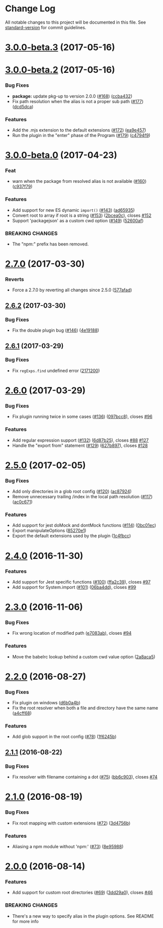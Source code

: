 # Change Log

All notable changes to this project will be documented in this file. See [standard-version](https://github.com/conventional-changelog/standard-version) for commit guidelines.

<a name="3.0.0-beta.3"></a>
# [3.0.0-beta.3](https://github.com/tleunen/babel-plugin-module-resolver/compare/v3.0.0-beta.2...v3.0.0-beta.3) (2017-05-16)



<a name="3.0.0-beta.2"></a>
# [3.0.0-beta.2](https://github.com/tleunen/babel-plugin-module-resolver/compare/v3.0.0-beta.0...v3.0.0-beta.2) (2017-05-16)


### Bug Fixes

* **package:** update pkg-up to version 2.0.0 ([#168](https://github.com/tleunen/babel-plugin-module-resolver/issues/168)) ([ccba432](https://github.com/tleunen/babel-plugin-module-resolver/commit/ccba432))
* Fix path resolution when the alias is not a proper sub path ([#177](https://github.com/tleunen/babel-plugin-module-resolver/issues/177)) ([dcd5dca](https://github.com/tleunen/babel-plugin-module-resolver/commit/dcd5dca))


### Features

* Add the .mjs extension to the default extensions ([#172](https://github.com/tleunen/babel-plugin-module-resolver/issues/172)) ([ea9e457](https://github.com/tleunen/babel-plugin-module-resolver/commit/ea9e457))
* Run the plugin in the "enter" phase of the Program ([#179](https://github.com/tleunen/babel-plugin-module-resolver/issues/179)) ([c4794f9](https://github.com/tleunen/babel-plugin-module-resolver/commit/c4794f9))



<a name="3.0.0-beta.0"></a>
# [3.0.0-beta.0](https://github.com/tleunen/babel-plugin-module-resolver/compare/v2.7.0...v3.0.0-beta.0) (2017-04-23)


### Feat

* warn when the package from resolved alias is not available ([#160](https://github.com/tleunen/babel-plugin-module-resolver/issues/160)) ([c937f79](https://github.com/tleunen/babel-plugin-module-resolver/commit/c937f79))


### Features

* Add support for new ES dynamic `import()` ([#143](https://github.com/tleunen/babel-plugin-module-resolver/issues/143)) ([ad65935](https://github.com/tleunen/babel-plugin-module-resolver/commit/ad65935))
* Convert root to array if root is a string ([#153](https://github.com/tleunen/babel-plugin-module-resolver/issues/153)) ([2bcea0c](https://github.com/tleunen/babel-plugin-module-resolver/commit/2bcea0c)), closes [#152](https://github.com/tleunen/babel-plugin-module-resolver/issues/152)
* Support 'packagejson' as a custom cwd option ([#149](https://github.com/tleunen/babel-plugin-module-resolver/issues/149)) ([52600af](https://github.com/tleunen/babel-plugin-module-resolver/commit/52600af))


### BREAKING CHANGES

* The "npm:" prefix has been removed.



<a name="2.7.0"></a>
# [2.7.0](https://github.com/tleunen/babel-plugin-module-resolver/compare/v2.5.0...v2.7.0) (2017-03-30)


### Reverts

* Force a 2.7.0 by reverting all changes since 2.5.0 ([577afad](https://github.com/tleunen/babel-plugin-module-resolver/commit/577afad))



<a name="2.6.2"></a>
## [2.6.2](https://github.com/tleunen/babel-plugin-module-resolver/compare/v2.6.1...v2.6.2) (2017-03-30)


### Bug Fixes

* Fix the double plugin bug ([#146](https://github.com/tleunen/babel-plugin-module-resolver/issues/146)) ([4e19188](https://github.com/tleunen/babel-plugin-module-resolver/commit/4e19188))



<a name="2.6.1"></a>
## [2.6.1](https://github.com/tleunen/babel-plugin-module-resolver/compare/v2.6.0...v2.6.1) (2017-03-29)


### Bug Fixes

* Fix `regExps.find` undefined error ([2171200](https://github.com/tleunen/babel-plugin-module-resolver/commit/2171200))



<a name="2.6.0"></a>
# [2.6.0](https://github.com/tleunen/babel-plugin-module-resolver/compare/v2.5.0...v2.6.0) (2017-03-29)


### Bug Fixes

* Fix plugin running twice in some cases ([#136](https://github.com/tleunen/babel-plugin-module-resolver/issues/136)) ([097bcc8](https://github.com/tleunen/babel-plugin-module-resolver/commit/097bcc8)), closes [#96](https://github.com/tleunen/babel-plugin-module-resolver/issues/96)


### Features

* Add regular expression support ([#132](https://github.com/tleunen/babel-plugin-module-resolver/issues/132)) ([6d87b25](https://github.com/tleunen/babel-plugin-module-resolver/commit/6d87b25)), closes [#88](https://github.com/tleunen/babel-plugin-module-resolver/issues/88) [#127](https://github.com/tleunen/babel-plugin-module-resolver/issues/127)
* Handle the "export from" statement ([#129](https://github.com/tleunen/babel-plugin-module-resolver/issues/129)) ([627b897](https://github.com/tleunen/babel-plugin-module-resolver/commit/627b897)), closes [#128](https://github.com/tleunen/babel-plugin-module-resolver/issues/128)



<a name="2.5.0"></a>
# [2.5.0](https://github.com/tleunen/babel-plugin-module-resolver/compare/v2.4.0...v2.5.0) (2017-02-05)


### Bug Fixes

* Add only directories in a glob root config ([#120](https://github.com/tleunen/babel-plugin-module-resolver/issues/120)) ([ac87924](https://github.com/tleunen/babel-plugin-module-resolver/commit/ac87924))
* Remove unnecessary trailing /index in the local path resolution ([#117](https://github.com/tleunen/babel-plugin-module-resolver/issues/117)) ([ac0c671](https://github.com/tleunen/babel-plugin-module-resolver/commit/ac0c671))


### Features

* Add support for jest doMock and dontMock functions ([#114](https://github.com/tleunen/babel-plugin-module-resolver/issues/114)) ([0bc01ec](https://github.com/tleunen/babel-plugin-module-resolver/commit/0bc01ec))
* Export manipulateOptions ([85270e1](https://github.com/tleunen/babel-plugin-module-resolver/commit/85270e1))
* Export the default extensions used by the plugin ([1c4fbcc](https://github.com/tleunen/babel-plugin-module-resolver/commit/1c4fbcc))



<a name="2.4.0"></a>
# [2.4.0](https://github.com/tleunen/babel-plugin-module-resolver/compare/v2.3.0...v2.4.0) (2016-11-30)


### Features

* Add support for Jest specific functions ([#100](https://github.com/tleunen/babel-plugin-module-resolver/issues/100)) ([ffa2c39](https://github.com/tleunen/babel-plugin-module-resolver/commit/ffa2c39)), closes [#97](https://github.com/tleunen/babel-plugin-module-resolver/issues/97)
* Add support for System.import ([#101](https://github.com/tleunen/babel-plugin-module-resolver/issues/101)) ([06ba4dd](https://github.com/tleunen/babel-plugin-module-resolver/commit/06ba4dd)), closes [#99](https://github.com/tleunen/babel-plugin-module-resolver/issues/99)



<a name="2.3.0"></a>
# [2.3.0](https://github.com/tleunen/babel-plugin-module-resolver/compare/v3.0.0-beta.1...v2.3.0) (2016-11-06)


### Bug Fixes

* Fix wrong location of modified path ([e7083ab](https://github.com/tleunen/babel-plugin-module-resolver/commit/e7083ab)), closes [#94](https://github.com/tleunen/babel-plugin-module-resolver/issues/94)


### Features

* Move the babelrc lookup behind a custom cwd value option ([2a8aca5](https://github.com/tleunen/babel-plugin-module-resolver/commit/2a8aca5))



<a name="2.2.0"></a>
# [2.2.0](https://github.com/tleunen/babel-plugin-module-resolver/compare/v2.1.1...v2.2.0) (2016-08-27)


### Bug Fixes

* Fix plugin on windows ([d6b0a4b](https://github.com/tleunen/babel-plugin-module-resolver/commit/d6b0a4b))
* Fix the root resolver when both a file and directory have the same name ([a4cff68](https://github.com/tleunen/babel-plugin-module-resolver/commit/a4cff68))


### Features

* Add glob support in the root config ([#78](https://github.com/tleunen/babel-plugin-module-resolver/issues/78)) ([1f6245b](https://github.com/tleunen/babel-plugin-module-resolver/commit/1f6245b))



<a name="2.1.1"></a>
## [2.1.1](https://github.com/tleunen/babel-plugin-module-resolver/compare/v2.1.0...v2.1.1) (2016-08-22)


### Bug Fixes

* Fix resolver with filename containing a dot ([#75](https://github.com/tleunen/babel-plugin-module-resolver/issues/75)) ([bb6c903](https://github.com/tleunen/babel-plugin-module-resolver/commit/bb6c903)), closes [#74](https://github.com/tleunen/babel-plugin-module-resolver/issues/74)



<a name="2.1.0"></a>
# [2.1.0](https://github.com/tleunen/babel-plugin-module-resolver/compare/v2.0.0...v2.1.0) (2016-08-19)


### Bug Fixes

* Fix root mapping with custom extensions ([#72](https://github.com/tleunen/babel-plugin-module-resolver/issues/72)) ([3d4756b](https://github.com/tleunen/babel-plugin-module-resolver/commit/3d4756b))


### Features

* Aliasing a npm module without 'npm:' ([#73](https://github.com/tleunen/babel-plugin-module-resolver/issues/73)) ([8e95988](https://github.com/tleunen/babel-plugin-module-resolver/commit/8e95988))



<a name="2.0.0"></a>
# [2.0.0](https://github.com/tleunen/babel-plugin-module-resolver/compare/v1.6.0...v2.0.0) (2016-08-14)


### Features

* Add support for custom root directories ([#69](https://github.com/tleunen/babel-plugin-module-resolver/issues/69)) ([3dd29a0](https://github.com/tleunen/babel-plugin-module-resolver/commit/3dd29a0)), closes [#46](https://github.com/tleunen/babel-plugin-module-resolver/issues/46)


### BREAKING CHANGES

* There's a new way to specify alias in the plugin options. See README for more info
